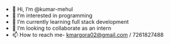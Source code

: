 - 👋 Hi, I’m @kumar-mehul
- 👀 I’m interested in programming
- 🌱 I’m currently learning full stack development
- 💞️ I’m looking to collaborate as an intern
- 📫 How to reach me- kmargora02@gmail.com / 7261827488

<!---
kumar-mehul/kumar-mehul is a ✨ special ✨ repository because its `README.md` (this file) appears on your GitHub profile.
You can click the Preview link to take a look at your changes.
--->
